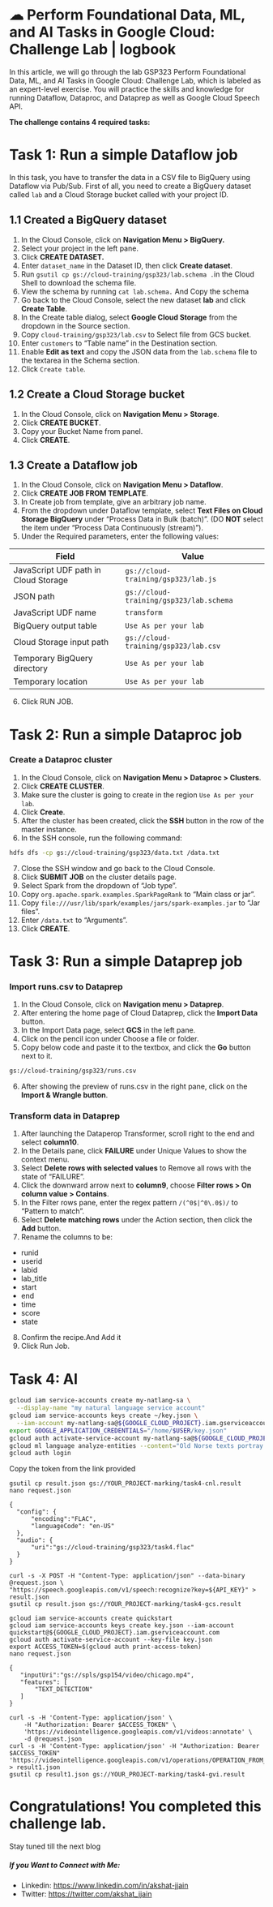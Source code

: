 # ☁ Perform Foundational Data, ML, and AI Tasks in Google Cloud: Challenge Lab | logbook

 
In this article, we will go through the lab GSP323 Perform Foundational Data, ML, and AI Tasks in Google Cloud: Challenge Lab, which is labeled as an expert-level exercise. You will practice the skills and knowledge for running Dataflow, Dataproc, and Dataprep as well as Google Cloud Speech API.

 **The challenge contains 4 required tasks:**


# Task 1: Run a simple Dataflow job
In this task, you have to transfer the data in a CSV file to BigQuery using Dataflow via Pub/Sub. First of all, you need to create a BigQuery dataset called `lab` and a Cloud Storage bucket called with your project ID.


## 1.1 Created a BigQuery dataset
1. In the Cloud Console, click on **Navigation Menu > BigQuery.**
2. Select your project in the left pane.
3. Click **CREATE DATASET.**
4. Enter `dataset_name` in the Dataset ID, then click **Create dataset**.
5. Run `gsutil cp gs://cloud-training/gsp323/lab.schema .`in the Cloud Shell to download the schema file.
6. View the schema by running `cat lab.schema.` And Copy the schema
7. Go back to the Cloud Console, select the new dataset **lab** and click **Create Table**.
8. In the Create table dialog, select **Google Cloud Storage** from the dropdown in the Source section.
9. Copy `cloud-training/gsp323/lab.csv` to Select file from GCS bucket.
10. Enter `customers` to “Table name” in the Destination section.
11. Enable **Edit as text** and copy the JSON data from the `lab.schema` file to the textarea in the Schema section.
12. Click `Create table`.

## 1.2 Create a Cloud Storage bucket
1. In the Cloud Console, click on **Navigation Menu > Storage**.
2. Click **CREATE BUCKET**.
3. Copy your Bucket Name from panel.
4. Click **CREATE**.

## 1.3 Create a Dataflow job
1. In the Cloud Console, click on **Navigation Menu > Dataflow**.
2. Click **CREATE JOB FROM TEMPLATE**.
3. In Create job from template, give an arbitrary job name.
4. From the dropdown under Dataflow template, select **Text Files on Cloud Storage BigQuery** under “Process Data in Bulk (batch)”. (DO **NOT** select the item under “Process Data Continuously (stream)”).
5. Under the Required parameters, enter the following values:

Field |	Value
------|------
JavaScript UDF path in Cloud Storage |	`gs://cloud-training/gsp323/lab.js`
JSON path |	`gs://cloud-training/gsp323/lab.schema`
JavaScript UDF name |	`transform`
BigQuery output table	| `Use As per your lab`
Cloud Storage input path |	`gs://cloud-training/gsp323/lab.csv`
Temporary BigQuery directory |	`Use As per your lab`
Temporary location |	`Use As per your lab`

6. Click RUN JOB.

# Task 2: Run a simple Dataproc job
### Create a Dataproc cluster
1. In the Cloud Console, click on **Navigation Menu > Dataproc > Clusters**.
2. Click **CREATE CLUSTER**.
3. Make sure the cluster is going to create in the region `Use As per your lab`.
4. Click **Create**.
5. After the cluster has been created, click the **SSH** button in the row of the master instance.
6. In the SSH console, run the following command:
``` bash
hdfs dfs -cp gs://cloud-training/gsp323/data.txt /data.txt
```
7. Close the SSH window and go back to the Cloud Console.
8. Click **SUBMIT JOB** on the cluster details page.
9. Select Spark from the dropdown of “Job type”.
10. Copy `org.apache.spark.examples.SparkPageRank` to “Main class or jar”.
11. Copy `file:///usr/lib/spark/examples/jars/spark-examples.jar` to “Jar files”.
12. Enter `/data.txt` to “Arguments”.
13. Click **CREATE**.
# Task 3: Run a simple Dataprep job
### Import runs.csv to Dataprep
1. In the Cloud Console, click on **Navigation menu > Dataprep**.
2. After entering the home page of Cloud Dataprep, click the **Import Data** button.
3. In the Import Data page, select **GCS** in the left pane.
4. Click on the pencil icon under Choose a file or folder.
5. Copy below code and paste it to the textbox, and click the **Go** button next to it.
``` bash
gs://cloud-training/gsp323/runs.csv 
```
6. After showing the preview of runs.csv in the right pane, click on the **Import & Wrangle button**.
### Transform data in Dataprep
1. After launching the Dataperop Transformer, scroll right to the end and select **column10**.
2. In the Details pane, click **FAILURE** under Unique Values to show the context menu.
3. Select **Delete rows with selected values** to Remove all rows with the state of “FAILURE”.
4. Click the downward arrow next to **column9**, choose **Filter rows > On column value > Contains**.
5. In the Filter rows pane, enter the regex pattern `/(^0$|^0\.0$)/` to “Pattern to match”.
6. Select **Delete matching rows** under the Action section, then click the **Add** button.
7. Rename the columns to be:

- runid
- userid
- labid
- lab_title
- start
- end
- time
- score
- state
8. Confirm the recipe.And Add it
9. Click Run Job.


# Task 4: AI

``` bash
gcloud iam service-accounts create my-natlang-sa \
  --display-name "my natural language service account"
gcloud iam service-accounts keys create ~/key.json \
  --iam-account my-natlang-sa@${GOOGLE_CLOUD_PROJECT}.iam.gserviceaccount.com
export GOOGLE_APPLICATION_CREDENTIALS="/home/$USER/key.json"
gcloud auth activate-service-account my-natlang-sa@${GOOGLE_CLOUD_PROJECT}.iam.gserviceaccount.com --key-file=$GOOGLE_APPLICATION_CREDENTIALS
gcloud ml language analyze-entities --content="Old Norse texts portray Odin as one-eyed and long-bearded, frequently wielding a spear named Gungnir and wearing a cloak and a broad hat." > result.json
gcloud auth login 
```

Copy the token from the link provided  

```
gsutil cp result.json gs://YOUR_PROJECT-marking/task4-cnl.result
nano request.json
```

```
{
  "config": {
      "encoding":"FLAC",
      "languageCode": "en-US"
  },
  "audio": {
      "uri":"gs://cloud-training/gsp323/task4.flac"
  }
}
```

```
curl -s -X POST -H "Content-Type: application/json" --data-binary @request.json \
"https://speech.googleapis.com/v1/speech:recognize?key=${API_KEY}" > result.json
gsutil cp result.json gs://YOUR_PROJECT-marking/task4-gcs.result
```

```
gcloud iam service-accounts create quickstart
gcloud iam service-accounts keys create key.json --iam-account quickstart@${GOOGLE_CLOUD_PROJECT}.iam.gserviceaccount.com
gcloud auth activate-service-account --key-file key.json
export ACCESS_TOKEN=$(gcloud auth print-access-token)
nano request.json
```

```
{
   "inputUri":"gs://spls/gsp154/video/chicago.mp4",
   "features": [
       "TEXT_DETECTION"
   ]
}
```

```
curl -s -H 'Content-Type: application/json' \
    -H "Authorization: Bearer $ACCESS_TOKEN" \
    'https://videointelligence.googleapis.com/v1/videos:annotate' \
    -d @request.json
curl -s -H 'Content-Type: application/json' -H "Authorization: Bearer $ACCESS_TOKEN" 'https://videointelligence.googleapis.com/v1/operations/OPERATION_FROM_PREVIOUS_REQUEST' > result1.json
gsutil cp result1.json gs://YOUR_PROJECT-marking/task4-gvi.result
```

# Congratulations! You completed this challenge lab.
Stay tuned till the next blog
##### If you Want to Connect with Me:

- Linkedin: https://www.linkedin.com/in/akshat-jjain
- Twitter: https://twitter.com/akshat_jjain

